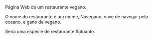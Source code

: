 Página Web de um restaurante vegano.

O nome do restaurante é um meme, Navegano, nave de navegar pelo oceano, e gano de vegano.

Seria uma espécie de restaurante flutuante.
